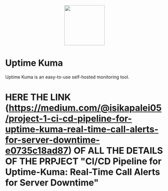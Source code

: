 <div align="center" width="100%">
    <img src="./public/icon.svg" width="128" alt="" />
</div>

# Uptime Kuma

Uptime Kuma is an easy-to-use self-hosted monitoring tool.

# HERE THE LINK (https://medium.com/@isikapalei05/project-1-ci-cd-pipeline-for-uptime-kuma-real-time-call-alerts-for-server-downtime-e0735c18ad87) OF ALL THE DETAILS OF THE PRPJECT "CI/CD Pipeline for Uptime-Kuma: Real-Time Call Alerts for Server Downtime"
